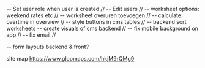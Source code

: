 -- Set user role when user is created //
-- Edit users //
-- worksheet options: weekend rates etc //
-- worksheet overuren toevoegen //
-- calculate overtime in overview //
-- style buttons in cms tables //
-- backend sort worksheets
-- create visuals of cms backend //
-- fix mobile background on app //
-- fix email //

-- form layouts backend & front?

site map https://www.gloomaps.com/hkjM9rQMg9